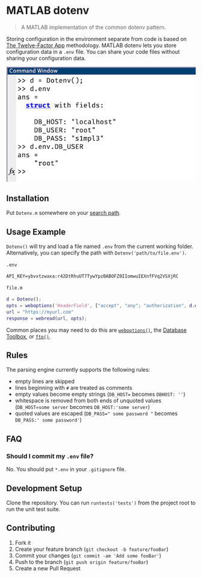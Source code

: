 # MATLAB dotenv
> A MATLAB implementation of the common dotenv pattern. 

Storing configuration in the environment separate from code is based on [The Twelve-Factor App](https://12factor.net/config) methodology. MATLAB dotenv lets you store configuration data in a `.env` file. You can share your code files without sharing your configuration data.

![screenshot](config/dotenv-screenshot.png "MATLAB Screenshot")

## Installation
Put `Dotenv.m` somewhere on your [search path](https://www.mathworks.com/help/matlab/ref/path.html).

## Usage Example
`Dotenv()` will try and load a file named `.env` from the current working folder. Alternatively, you can specify the path with `Dotenv('path/to/file.env')`.

`.env`
```text
API_KEY=ybvxtzwaxa:r42DtRhuUT7TywYpzBABOFZ0IIomwuIEXnfFVq2VSXjRC
```

`file.m`
```matlab
d = Dotenv();
opts = weboptions('HeaderField', ["accept", "any"; "authorization", d.env.API_KEY])
url = "https://myurl.com"
response = webread(url, opts);
```
Common places you may need to do this are [`weboptions()`](https://www.mathworks.com/help/matlab/ref/weboptions.html), the [Database Toolbox](https://www.mathworks.com/help/database/ug/database.odbc.connection.html), or [`ftp()`](https://www.mathworks.com/help/matlab/ref/ftp.html).

## Rules
The parsing engine currently supports the following rules:
* empty lines are skipped
* lines beginning with `#` are treated as comments
* empty values become empty strings (`DB_HOST=` becomes `DBHOST: ''`)
* whitespace is removed from both ends of unquoted values (`DB_HOST=some server` becomes `DB_HOST:'some server`)
* quoted values are escaped (`DB_PASS=" some password "` becomes `DB_PASS:' some password'`)

## FAQ
### Should I commit my `.env` file?
No. You should put `*.env` in your `.gitignore` file.

## Development Setup
Clone the repository. You can run `runtests('tests')` from the project root to run the unit test suite.

## Contributing
1. Fork it
2. Create your feature branch (`git checkout -b feature/fooBar`)
3. Commit your changes (`git commit -am 'Add some fooBar'`)
4. Push to the branch (`git push origin feature/fooBar`)
5. Create a new Pull Request